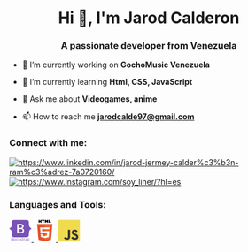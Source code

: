 <h1 align="center">Hi 👋, I'm Jarod Calderon</h1>
<h3 align="center">A passionate developer from Venezuela</h3>

- 🔭 I’m currently working on **GochoMusic Venezuela**

- 🌱 I’m currently learning **Html, CSS, JavaScript**

- 💬 Ask me about **Videogames, anime**

- 📫 How to reach me **jarodcalde97@gmail.com**

<h3 align="left">Connect with me:</h3>
<p align="left">
<a href="https://linkedin.com/in/https://www.linkedin.com/in/jarod-jermey-calder%c3%b3n-ram%c3%adrez-7a0720160/" target="blank"><img align="center" src="https://raw.githubusercontent.com/rahuldkjain/github-profile-readme-generator/master/src/images/icons/Social/linked-in-alt.svg" alt="https://www.linkedin.com/in/jarod-jermey-calder%c3%b3n-ram%c3%adrez-7a0720160/" height="30" width="40" /></a>
<a href="https://instagram.com/https://www.instagram.com/soy_liner/?hl=es" target="blank"><img align="center" src="https://raw.githubusercontent.com/rahuldkjain/github-profile-readme-generator/master/src/images/icons/Social/instagram.svg" alt="https://www.instagram.com/soy_liner/?hl=es" height="30" width="40" /></a>
</p>

<h3 align="left">Languages and Tools:</h3>
<p align="left"> <a href="https://getbootstrap.com" target="_blank" rel="noreferrer"> <img src="https://raw.githubusercontent.com/devicons/devicon/master/icons/bootstrap/bootstrap-plain-wordmark.svg" alt="bootstrap" width="40" height="40"/> </a> <a href="https://www.w3.org/html/" target="_blank" rel="noreferrer"> <img src="https://raw.githubusercontent.com/devicons/devicon/master/icons/html5/html5-original-wordmark.svg" alt="html5" width="40" height="40"/> </a> <a href="https://developer.mozilla.org/en-US/docs/Web/JavaScript" target="_blank" rel="noreferrer"> <img src="https://raw.githubusercontent.com/devicons/devicon/master/icons/javascript/javascript-original.svg" alt="javascript" width="40" height="40"/> </a> </p>
